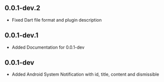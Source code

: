 ## 0.0.1-dev.2

* Fixed Dart file format and plugin description

## 0.0.1-dev.1

* Added Documentation for 0.0.1-dev

## 0.0.1-dev

* Added Android System Notification with id, title, content and dismissible
